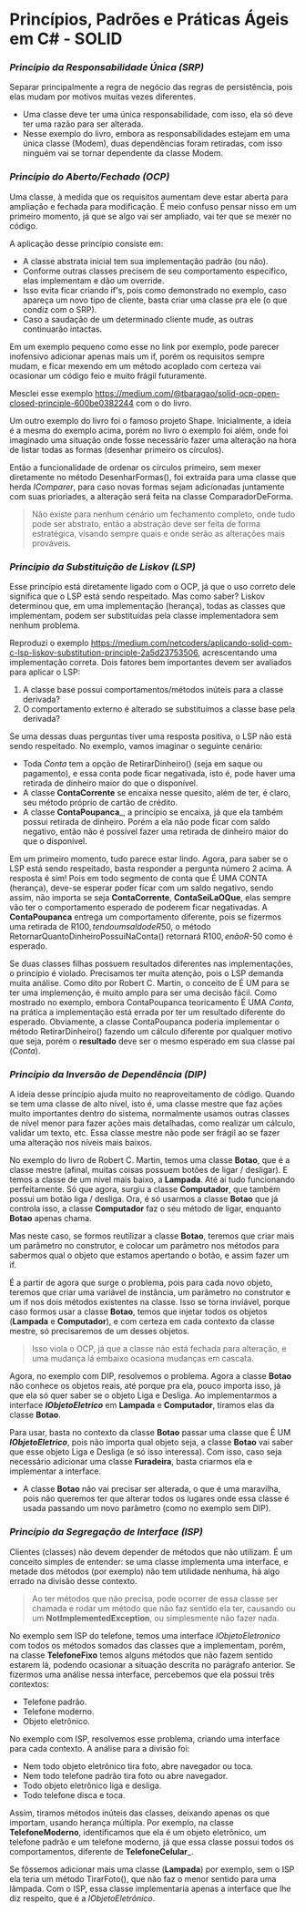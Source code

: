 Princípios, Padrões e Práticas Ágeis em C# - SOLID
=====

### *Princípio da Responsabilidade Única (SRP)*
Separar principalmente a regra de negócio das regras de persistência, pois elas mudam por motivos muitas vezes diferentes.

* Uma classe deve ter uma única responsabilidade, com isso, ela só deve ter uma razão para ser alterada.
* Nesse exemplo do livro, embora as responsabilidades estejam em uma única classe (Modem), duas dependências foram retiradas, com isso ninguém vai se tornar dependente da classe Modem.

### *Princípio do Aberto/Fechado (OCP)*
Uma classe, à medida que os requisitos aumentam deve estar aberta para ampliação e fechada para modificação. É meio confuso pensar nisso em um primeiro momento, já que se algo vai ser ampliado, vai ter que se mexer no código.

A aplicação desse princípio consiste em:
* A classe abstrata inicial tem sua implementação padrão (ou não).
* Conforme outras classes precisem de seu comportamento específico, elas implementam e dão um override.
* Isso evita ficar criando if's, pois como demonstrado no exemplo, caso apareça um novo tipo de cliente, basta criar uma classe pra ele (o que condiz com o SRP).
* Caso a saudação de um determinado cliente mude, as outras continuarão intactas.

Em um exemplo pequeno como esse no link por exemplo, pode parecer inofensivo adicionar apenas mais um if, porém os requisitos sempre mudam, e ficar mexendo em um método acoplado com certeza vai ocasionar um código feio e muito frágil futuramente.

Mesclei esse exemplo https://medium.com/@tbaragao/solid-ocp-open-closed-principle-600be0382244 com o do livro.

Um outro exemplo do livro foi o famoso projeto Shape. Inicialmente, a ideia é a mesma do exemplo acima, porém no livro o exemplo foi além, onde foi imaginado uma situação onde fosse necessário fazer uma alteração na hora de listar todas as formas (desenhar primeiro os círculos).

Então a funcionalidade de ordenar os círculos primeiro, sem mexer diretamente no método DesenharFormas(), foi extraída para uma classe que herda _IComparer_, para caso novas formas sejam adicionadas juntamente com suas prioriades, a alteração será feita na classe ComparadorDeForma.

> Não existe para nenhum cenário um fechamento completo, onde tudo pode ser abstrato, então a abstração deve ser feita de forma estratégica, visando sempre quais e onde serão as alterações mais prováveis.

### *Princípio da Substituição de Liskov (LSP)*
Esse princípio está diretamente ligado com o OCP, já que o uso correto dele significa que o LSP está sendo respeitado. Mas como saber?
Liskov determinou que, em uma implementação (herança), todas as classes que implementam, podem ser substituídas pela classe implementadora sem nenhum problema.

Reproduzi o exemplo https://medium.com/netcoders/aplicando-solid-com-c-lsp-liskov-substitution-principle-2a5d23753506, acrescentando uma implementação correta.
Dois fatores bem importantes devem ser avaliados para aplicar o LSP:
1. A classe base possui comportamentos/métodos inúteis para a classe derivada?
2. O comportamento externo é alterado se substituímos a classe base pela derivada?

Se uma dessas duas perguntas tiver uma resposta positiva, o LSP não está sendo respeitado. No exemplo, vamos imaginar o seguinte cenário:
- Toda _Conta_ tem a opção de RetirarDinheiro() (seja em saque ou pagamento), e essa conta pode ficar negativada, isto é, pode haver uma retirada de dinheiro maior do que o disponível. 
- A classe __ContaCorrente__ se encaixa nesse quesito, além de ter, é claro, seu método próprio de cartão de crédito.
- A classe __ContaPoupanca___, a princípio se encaixa, já que ela também possui retirada de dinheiro. Porém a ela não pode ficar com saldo negativo, então não é possível fazer uma retirada de dinheiro maior do que o disponível.

Em um primeiro momento, tudo parece estar lindo. Agora, para saber se o LSP está sendo respeitado, basta responder a pergunta número 2 acima. A resposta é sim! Pois em todo segmento de conta que É UMA CONTA (herança), deve-se esperar poder ficar com um saldo negativo, sendo assim, não importa se seja __ContaCorrente__, __ContaSeiLaOQue__, elas sempre vão ter o comportamento esperado de poderem ficar negativadas.
A __ContaPoupanca__ entrega um comportamento diferente, pois se fizermos uma retirada de R$100, tendo um saldo de R$50, o método RetornarQuantoDinheiroPossuiNaConta() retornará R$100, e não R$-50 como é esperado.

Se duas classes filhas possuem resultados diferentes nas implementações, o princípio é violado.
Precisamos ter muita atenção, pois o LSP demanda muita análise. Como dito por Robert C. Martin, o conceito de É UM para se ter uma implemenção, é muito amplo para ser uma decisão fácil. Como mostrado no exemplo, embora ContaPoupanca teoricamento É UMA _Conta_, na prática a implementação está errada por ter um resultado diferente do esperado. 
Obviamente, a classe ContaPoupanca poderia implementar o método RetirarDinheiro() fazendo um cálculo diferente por qualquer motivo que seja, porém o __resultado__ deve ser o mesmo esperado em sua classe pai (_Conta_).

### *Princípio da Inversão de Dependência (DIP)*
A ideia desse princípio ajuda muito no reaproveitamento de código. Quando se tem uma classe de alto nível, isto é, uma classe mestre que faz ações muito importantes dentro do sistema, normalmente usamos outras classes de nível menor para fazer ações mais detalhadas, como realizar um cálculo, validar um texto, etc. Essa classe mestre não pode ser frágil ao se fazer uma alteração nos níveis mais baixos.

No exemplo do livro de Robert C. Martin, temos uma classe __Botao__, que é a classe mestre (afinal, muitas coisas possuem botões de ligar / desligar). E temos a classe de um nível mais baixo, a __Lampada__. Até aí tudo funcionando perfeitamente.
Só que agora, surgiu a classe __Computador__, que também possui um botão liga / desliga. Ora, é só usarmos a classe __Botao__ que já controla isso, a classe __Computador__ faz o seu método de ligar, enquanto __Botao__ apenas chama.

Mas neste caso, se formos reutilizar a classe __Botao__, teremos que criar mais um parâmetro no construtor, e colocar um parâmetro nos métodos para sabermos qual o objeto que estamos apertando o botão, e assim fazer um if.

É a partir de agora que surge o problema, pois para cada novo objeto, teremos que criar uma variável de instância, um parâmetro no construtor e um if nos dois métodos existentes na classe. Isso se torna inviável, porque caso formos usar a classe __Botao__, temos que injetar todos os objetos (__Lampada__ e __Computador__), e com certeza em cada contexto da classe mestre, só precisaremos de um desses objetos.

> Isso viola o OCP, já que a classe não está fechada para alteração, e uma mudança lá embaixo ocasiona mudanças em cascata.

Agora, no exemplo com DIP, resolvemos o problema. Agora a classe __Botao__ não conhece os objetos reais, até porque pra ela, pouco importa isso, já que ela só quer saber se o objeto Liga e Desliga. Ao implementarmos a interface ___IObjetoEletrico___ em __Lampada__ e __Computador__, tiramos elas da classe __Botao__.

Para usar, basta no contexto da classe __Botao__ passar uma classe que É UM ___IObjetoEletrico___, pois não importa qual objeto seja, a classe __Botao__ vai saber que esse objeto Liga e Desliga (e só isso interessa). Com isso, caso seja necessário adicionar uma classe __Furadeira__, basta criarmos ela e implementar a interface.
- A classe __Botao__ não vai precisar ser alterada, o que é uma maravilha, pois não queremos ter que alterar todos os lugares onde essa classe é usada passando um novo parâmetro (como no exemplo sem DIP).

### *Princípio da Segregação de Interface (ISP)*
Clientes (classes) não devem depender de métodos que não utilizam. É um conceito simples de entender: se uma classe implementa uma interface, e metade dos métodos (por exemplo) não tem utilidade nenhuma, há algo errado na divisão desse contexto.

> Ao ter métodos que não precisa, pode ocorrer de essa classe ser chamada e rodar um método que não faz sentido ela ter, causando ou um __NotImplementedException__, ou simplesmente não fazer nada.

No exemplo sem ISP do telefone, temos uma interface _IObjetoEletronico_ com todos os métodos somados das classes que a implementam, porém, na classe __TelefoneFixo__ temos alguns métodos que não fazem sentido estarem lá, podendo ocasionar a situação descrita no parágrafo anterior.
Se fizermos uma análise nessa interface, percebemos que ela possui três contextos:
- Telefone padrão.
- Telefone moderno.
- Objeto eletrônico.

No exemplo com ISP, resolvemos esse problema, criando uma interface para cada contexto. A análise para a divisão foi:
- Nem todo objeto eletrônico tira foto, abre navegador ou toca.
- Nem todo telefone padrão tira foto ou abre navegador.
- Todo objeto eletrônico liga e desliga.
- Todo telefone disca e toca.

Assim, tiramos métodos inúteis das classes, deixando apenas os que importam, usando herança múltipla. Por exemplo, na classe __TelefoneModerno__, identificamos que ela é um objeto eletrônico, um telefone padrão e um telefone moderno, já que essa classe possui todos os comportamentos, diferente de __TelefoneCelular___.

Se fôssemos adicionar mais uma classe (__Lampada__) por exemplo, sem o ISP ela teria um método TirarFoto(), que não faz o menor sentido para uma lâmpada. Com o ISP, essa classe implementaria apenas a interface que lhe diz respeito, que é a _IObjetoEletrônico_.

